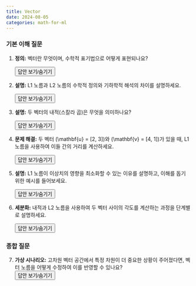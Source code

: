 ```yaml
---
title: Vector
date: 2024-08-05
categories: math-for-ml
---
```


### 기본 이해 질문

1.  **정의:** 벡터란 무엇이며, 수학적 표기법으로 어떻게 표현되나요?
    <div class="answer">
      <button class="toggle-answer">답안 보기/숨기기</button>
      <div class="answer-content" style="display: none;">
        <strong>답안:</strong>
        <p>벡터는 숫자로 이루어진 리스트나 배열입니다. 보통 \(\mathbf{x}^T = [x_1, x_2, \ldots, x_d]\)로 표현되며, 여기서 \(d\)는 벡터의 차원입니다.</p>
      </div>
    </div>

2.  **설명:** L1 노름과 L2 노름의 수학적 정의와 기하학적 해석의 차이를 설명하세요.
    <div class="answer">
      <button class="toggle-answer">답안 보기/숨기기</button>
      <div class="answer-content" style="display: none;">
        <strong>답안:</strong>
        <p>L1 노름은 벡터 성분들의 절대값을 모두 더한 것으로, 좌표축을 따라 이동한 거리를 나타냅니다. 맨해튼 거리라고도 부릅니다. L2 노름은 벡터 성분들의 제곱을 더한 후 제곱근을 취한 값으로, 유클리드 거리를 나타냅니다.</p>
      </div>
    </div>

3.  **설명:** 두 벡터의 내적(스칼라 곱)은 무엇을 의미하나요?
    <div class="answer">
      <button class="toggle-answer">답안 보기/숨기기</button>
      <div class="answer-content" style="display: none;">
        <strong>답안:</strong>
        <p>두 벡터의 내적은 이들 **방향의 유사성**을 측정하며, 한 벡터가 다른 벡터 상에 투영된 길이와 관련이 있습니다.</p>
      </div>
    </div>

4.  **문제 해결:** 두 벡터 \(\mathbf{u} = [2, 3]\)와 \(\mathbf{v} = [4, 1]\)가 있을 때, L1 노름을 사용하여 이들 간의 거리를 계산하세요.
    <div class="answer">
      <button class="toggle-answer">답안 보기/숨기기</button>
      <div class="answer-content" style="display: none;">
        <strong>답안:</strong>
        <p>L1 거리는 \(|2 - 4| + |3 - 1| = 2 + 2 = 4\)입니다.</p>
      </div>
    </div>

5.  **설명:** L1 노름이 이상치의 영향을 최소화할 수 있는 이유를 설명하고, 이해를 돕기 위한 예시를 들어보세요.
    <div class="answer">
      <button class="toggle-answer">답안 보기/숨기기</button>
      <div class="answer-content" style="display: none;">
        <strong>답안:</strong>
        <p>L1 노름은 이상치에 덜 민감하게 반응합니다. 이는 L1 노름이 각 성분의 절대값을 합하는 방식으로 계산되기 때문입니다. 이로 인해 특정 성분(이상치)이 매우 큰 값을 가질 경우에도, L1 노름은 전체 벡터에 그 영향을 적게 미치게 합니다.

        예를 들어, 어떤 데이터에서 대부분의 값이 1에서 10 사이에 있지만, 하나의 값이 1000이라면, 이 1000이라는 값이 이상치로 작용할 수 있습니다. 이때 L2 노름을 사용하면 1000의 제곱 값이 전체 노름에 큰 영향을 미치지만, L1 노름은 단순히 1000을 더하는 것에 그치므로 그 영향이 상대적으로 적습니다. 따라서 L1 노름은 이런 이상치에 덜 민감하게 반응하여 더 강건한(robust) 결과를 제공합니다.</p>

      </div>
    </div>

6.  **세분화:** 내적과 L2 노름을 사용하여 두 벡터 사이의 각도를 계산하는 과정을 단계별로 설명하세요.
    <div class="answer">
      <button class="toggle-answer">답안 보기/숨기기</button>
      <div class="answer-content" style="display: none;">
        <strong>답안:</strong>
        <p>
          1. 두 벡터의 내적을 계산합니다.
          2. 각 벡터의 L2 노름을 계산합니다.
          3. 내적을 L2 노름의 곱으로 나눕니다.
          4. 결과값의 아크코사인을 취하여 각도를 구합니다.
        </p>
      </div>
    </div>

### 종합 질문

7. **가상 시나리오:** 고차원 벡터 공간에서 특정 차원이 더 중요한 상황이 주어졌다면, 벡터 노름을 어떻게 수정하여 이를 반영할 수 있나요?
   <div class="answer">
     <button class="toggle-answer">답안 보기/숨기기</button>
     <div class="answer-content" style="display: none;">
       <strong>답안:</strong>
       <p>각 차원의 중요도에 따라 가중치를 부여한 노름을 사용할 수 있습니다. 예를 들어, 가중치가 적용된 L2 노름은 \(\sqrt{\sum w_i x_i^2}\)로 계산되며, 여기서 \(w_i\)는 \(i\)번째 차원의 가중치입니다.</p>
     </div>
   </div>
